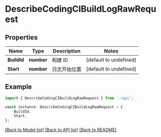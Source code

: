 # DescribeCodingCIBuildLogRawRequest


## Properties

Name | Type | Description | Notes
------------ | ------------- | ------------- | -------------
**BuildId** | **number** | 构建 ID | [default to undefined]
**Start** | **number** | 日志开始位置 | [default to undefined]

## Example

```typescript
import { DescribeCodingCIBuildLogRawRequest } from './api';

const instance: DescribeCodingCIBuildLogRawRequest = {
    BuildId,
    Start,
};
```

[[Back to Model list]](../README.md#documentation-for-models) [[Back to API list]](../README.md#documentation-for-api-endpoints) [[Back to README]](../README.md)
